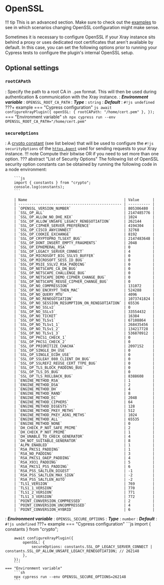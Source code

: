 # OpenSSL

!!! tip
    This is an advanced section.
    Make sure to check out the [examples](../guides/openSSL.md) to see in which scenarios changing OpenSSL configuration might make sense.

Sometimes it is necessary to configure OpenSSL if your Xray instance sits behind a proxy or uses dedicated root certificates that aren't available by default.
In this case, you can set the following options prior to running your Cypress tests to configure the plugin's internal OpenSSL setup.

## Optional settings

### `rootCAPath`
: Specify the path to a root CA in `.pem` format.
    This will then be used during authentication & communication with the Xray instance.
: ***Environment variable***
    : `OPENSSL_ROOT_CA_PATH`
: ***Type***
    : `string`
: ***Default***
    : `#!js undefined`
???+ example
    === "Cypress configuration"
        ```js
        await configureXrayPlugin({
            openSSL: {
                rootCAPath: "/home/cert.pem"
            },
        });
        ```
    === "Environment variable"
        ```sh
        npx cypress run --env OPENSSL_ROOT_CA_PATH="/home/cert.pem"
        ```

### `secureOptions`
: A [crypto constant](https://nodejs.org/api/crypto.html#crypto-constants) (see list below) that will be used to configure the `#!js securityOptions` of the [`https.Agent`](https://nodejs.org/api/https.html#class-httpsagent) used for sending requests to your Xray instance.
    !!! note
        Compute their bitwise OR if you need to set more than one option.
    ??? abstract "List of Security Options"
        The following list of OpenSSL security option constants can be obtained by running the following code in a node environment:

        ```js
        import { constants } from "crypto";
        console.log(constants);
        ```

        | Name                                            | Value      |
        | ----------------------------------------------- | ---------- |
        | `OPENSSL_VERSION_NUMBER`                        | 805306480  |
        | `SSL_OP_ALL`                                    | 2147485776 |
        | `SSL_OP_ALLOW_NO_DHE_KEX`                       | 1024       |
        | `SSL_OP_ALLOW_UNSAFE_LEGACY_RENEGOTIATION`      | 262144     |
        | `SSL_OP_CIPHER_SERVER_PREFERENCE`               | 4194304    |
        | `SSL_OP_CISCO_ANYCONNECT`                       | 32768      |
        | `SSL_OP_COOKIE_EXCHANGE`                        | 8192       |
        | `SSL_OP_CRYPTOPRO_TLSEXT_BUG`                   | 2147483648 |
        | `SSL_OP_DONT_INSERT_EMPTY_FRAGMENTS`            | 2048       |
        | `SSL_OP_EPHEMERAL_RSA`                          | 0          |
        | `SSL_OP_LEGACY_SERVER_CONNECT`                  | 4          |
        | `SSL_OP_MICROSOFT_BIG_SSLV3_BUFFER`             | 0          |
        | `SSL_OP_MICROSOFT_SESS_ID_BUG`                  | 0          |
        | `SSL_OP_MSIE_SSLV2_RSA_PADDING`                 | 0          |
        | `SSL_OP_NETSCAPE_CA_DN_BUG`                     | 0          |
        | `SSL_OP_NETSCAPE_CHALLENGE_BUG`                 | 0          |
        | `SSL_OP_NETSCAPE_DEMO_CIPHER_CHANGE_BUG`        | 0          |
        | `SSL_OP_NETSCAPE_REUSE_CIPHER_CHANGE_BUG`       | 0          |
        | `SSL_OP_NO_COMPRESSION`                         | 131072     |
        | `SSL_OP_NO_ENCRYPT_THEN_MAC`                    | 524288     |
        | `SSL_OP_NO_QUERY_MTU`                           | 4096       |
        | `SSL_OP_NO_RENEGOTIATION`                       | 1073741824 |
        | `SSL_OP_NO_SESSION_RESUMPTION_ON_RENEGOTIATION` | 65536      |
        | `SSL_OP_NO_SSLv2`                               | 0          |
        | `SSL_OP_NO_SSLv3`                               | 33554432   |
        | `SSL_OP_NO_TICKET`                              | 16384      |
        | `SSL_OP_NO_TLSv1`                               | 67108864   |
        | `SSL_OP_NO_TLSv1_1`                             | 268435456  |
        | `SSL_OP_NO_TLSv1_2`                             | 134217728  |
        | `SSL_OP_NO_TLSv1_3`                             | 536870912  |
        | `SSL_OP_PKCS1_CHECK_1`                          | 0          |
        | `SSL_OP_PKCS1_CHECK_2`                          | 0          |
        | `SSL_OP_PRIORITIZE_CHACHA`                      | 2097152    |
        | `SSL_OP_SINGLE_DH_USE`                          | 0          |
        | `SSL_OP_SINGLE_ECDH_USE`                        | 0          |
        | `SSL_OP_SSLEAY_080_CLIENT_DH_BUG`               | 0          |
        | `SSL_OP_SSLREF2_REUSE_CERT_TYPE_BUG`            | 0          |
        | `SSL_OP_TLS_BLOCK_PADDING_BUG`                  | 0          |
        | `SSL_OP_TLS_D5_BUG`                             | 0          |
        | `SSL_OP_TLS_ROLLBACK_BUG`                       | 8388608    |
        | `ENGINE_METHOD_RSA`                             | 1          |
        | `ENGINE_METHOD_DSA`                             | 2          |
        | `ENGINE_METHOD_DH`                              | 4          |
        | `ENGINE_METHOD_RAND`                            | 8          |
        | `ENGINE_METHOD_EC`                              | 2048       |
        | `ENGINE_METHOD_CIPHERS`                         | 64         |
        | `ENGINE_METHOD_DIGESTS`                         | 128        |
        | `ENGINE_METHOD_PKEY_METHS`                      | 512        |
        | `ENGINE_METHOD_PKEY_ASN1_METHS`                 | 1024       |
        | `ENGINE_METHOD_ALL`                             | 65535      |
        | `ENGINE_METHOD_NONE`                            | 0          |
        | `DH_CHECK_P_NOT_SAFE_PRIME`                     | 2          |
        | `DH_CHECK_P_NOT_PRIME`                          | 1          |
        | `DH_UNABLE_TO_CHECK_GENERATOR`                  | 4          |
        | `DH_NOT_SUITABLE_GENERATOR`                     | 8          |
        | `ALPN_ENABLED`                                  | 1          |
        | `RSA_PKCS1_PADDING`                             | 1          |
        | `RSA_NO_PADDING`                                | 3          |
        | `RSA_PKCS1_OAEP_PADDING`                        | 4          |
        | `RSA_X931_PADDING`                              | 5          |
        | `RSA_PKCS1_PSS_PADDING`                         | 6          |
        | `RSA_PSS_SALTLEN_DIGEST`                        | -1         |
        | `RSA_PSS_SALTLEN_MAX_SIGN`                      | -2         |
        | `RSA_PSS_SALTLEN_AUTO`                          | -2         |
        | `TLS1_VERSION`                                  | 769        |
        | `TLS1_1_VERSION`                                | 770        |
        | `TLS1_2_VERSION`                                | 771        |
        | `TLS1_3_VERSION`                                | 772        |
        | `POINT_CONVERSION_COMPRESSED`                   | 2          |
        | `POINT_CONVERSION_UNCOMPRESSED`                 | 4          |
        | `POINT_CONVERSION_HYBRID`                       | 6          |

: ***Environment variable***
    : `OPENSSL_SECURE_OPTIONS`
: ***Type***
    : `number`
: ***Default***
    : `#!js undefined`
???+ example
    === "Cypress configuration"
        ```js
        import { constants } from "crypto";

        await configureXrayPlugin({
            openSSL: {
                secureOptions: constants.SSL_OP_LEGACY_SERVER_CONNECT | constants.SSL_OP_ALLOW_UNSAFE_LEGACY_RENEGOTIATION; // 262148
            },
        });
        ```
    === "Environment variable"
        ```sh
        npx cypress run --env OPENSSL_SECURE_OPTIONS=262148
        ```
